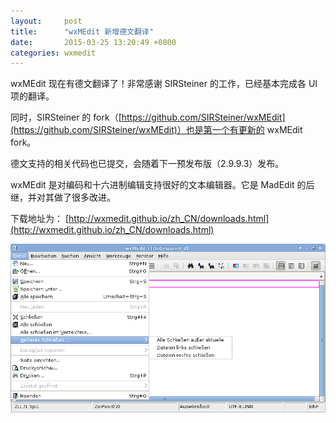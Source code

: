 ```yaml
---
layout:     post
title:      "wxMEdit 新增德文翻译"
date:       2015-03-25 13:20:49 +0800
categories: wxmedit
---
```

wxMEdit 现在有德文翻译了！非常感谢 SIRSteiner 的工作，已经基本完成各 UI 项的翻译。

同时，SIRSteiner 的 fork（[https://github.com/SIRSteiner/wxMEdit](https://github.com/SIRSteiner/wxMEdit)）也是第一个有更新的 wxMEdit fork。

德文支持的相关代码也已提交，会随着下一预发布版（2.9.9.3）发布。

wxMEdit 是对编码和十六进制编辑支持很好的文本编辑器。它是 MadEdit 的后继，并对其做了很多改进。

下载地址为：
[http://wxmedit.github.io/zh_CN/downloads.html](http://wxmedit.github.io/zh_CN/downloads.html)

![wxmedit_de.png](/assets/wxmedit/wxmedit_de.png)
